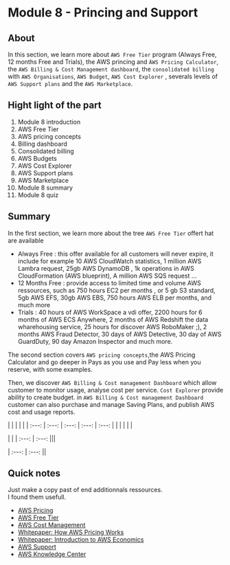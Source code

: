 Module 8 - Princing and Support
================


About
------------
In this section, we learn more about `AWS Free Tier` program (Always Free, 12 months Free and Trials), the  AWS princing and `ÀWS Pricing Calculator`, the `AWS Billing & Cost Management dashboard`, the `consolidated billing` with `AWS Organisations`, `AWS Budget`, `AWS Cost Explorer` , severals levels of `AWS Support plans` and the `AWS Marketplace`.  

Hight light of the part 
--
1. Module 8 introduction
2. AWS Free Tier
3. AWS pricing concepts
4. Billing dashboard
5. Consolidated billing
6. AWS Budgets
7. AWS Cost Explorer
8. AWS Support plans
9. AWS Marketplace
10. Module 8 summary
11. Module 8 quiz

Summary
--
In the first section, we learn more about the tree `AWS Free Tier` offert hat are available
* Always Free : this offer available for all customers will never expire, it include for example 10 AWS CloudWatch statistics, 1 million AWS Lambra request, 25gb AWS DynamoDB , 1k operations in AWS CloudFormation (AWS blueprint), A million AWS SQS request ...
* 12 Months Free : provide access to limited time and volume AWS ressources, such as 750 hours EC2 per months , or 5 gb S3 standard, 5gb AWS EFS, 30gb AWS EBS,  750 hours AWS ELB per months, and much more 
* Trials : 40 hours of AWS WorkSpace a vdi offer, 2200 hours for 6 months of AWS ECS Anywhere, 2 months of AWS Redshift the data wharehousing service, 25 hours for discover AWS RoboMaker ;), 2 months AWS Fraud Detector, 30 days of AWS Detective, 30 day of AWS GuardDuty, 90 day Amazon Inspector and much more.

The second section covers `AWS pricing concepts`,the AWS Pricing Calculator and go deeper in Pays as you use and Pay less when you reserve, with some examples.

Then, we discover `AWS Billing & Cost management Dashboard` which allow customer to monitor usage, analyse cost per service. `Cost Explorer` provide ability to create budget. in `AWS Billing & Cost management Dashboard` customer can also purchase and manage Saving Plans, and publish AWS cost and usage reports.


 |  |  |  |  |
| :---: | :---: | :---: | :---: | :---:
| | | | | | 


 |  |
| :---: | :---: 
|||

| :---: | :---:
||


Quick notes
--
Just make a copy past of end additionnals ressources.\
I found them usefull.

* [AWS Pricing](https://aws.amazon.com/pricing "AWS Pricing")
* [AWS Free Tier](https://aws.amazon.com/free "AWS Free Tier")
* [AWS Cost Management](https://aws.amazon.com/aws-cost-management/ "AWS Cost Management")
* [Whitepaper: How AWS Pricing Works](https://docs.aws.amazon.com/whitepapers/latest/how-aws-pricing-works/welcome.html "Whitepaper: How AWS Pricing Works")
* [Whitepaper: Introduction to AWS Economics](https://d1.awsstatic.com/whitepapers/introduction-to-aws-cloud-economics-final.pdf "Whitepaper: Introduction to AWS Economics")
* [AWS Support](https://aws.amazon.com/premiumsupport "AWS Support")
* [AWS Knowledge Center](https://aws.amazon.com/premiumsupport/knowledge-center/ "AWS Knowledge Center")
